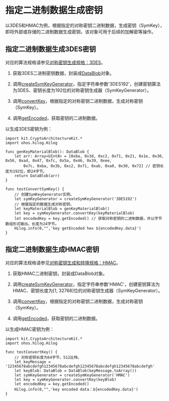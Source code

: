 # 指定二进制数据生成密钥

以3DES和HMAC为例，根据指定的对称密钥二进制数据，生成密钥（SymKey），即将外部或存储的二进制数据生成密钥，该对象可用于后续的加解密等操作。

## 指定二进制数据生成3DES密钥

对应的算法规格请参见[对称密钥生成规格：3DES](./cj-crypto-sym-key-generation-conversion-spec.md#3des)。

1. 获取3DES二进制密钥数据，封装成[DataBlob](../../../../API_Reference/source_zh_cn/CryptoArchitectureKit/cj-apis-crypto.md#struct-datablob)对象。

2. 调用[createSymKeyGenerator](../../../../API_Reference/source_zh_cn/CryptoArchitectureKit/cj-apis-crypto.md#func-createsymkeygeneratorstring)，指定字符串参数'3DES192'，创建密钥算法为3DES、密钥长度为192位的对称密钥生成器（SymKeyGenerator）。

3. 调用[convertKey](../../../../API_Reference/source_zh_cn/CryptoArchitectureKit/cj-apis-crypto.md#func-convertkeydatablob)，根据指定的对称密钥二进制数据，生成对称密钥（SymKey）。

4. 调用[getEncoded](../../../../API_Reference/source_zh_cn/CryptoArchitectureKit/cj-apis-crypto.md#func-getencoded)，获取密钥的二进制数据。

以生成3DES密钥为例：

<!-- compile -->

```cangjie
import kit.CryptoArchitectureKit.*
import ohos.hilog.Hilog

func genKeyMaterialBlob(): DataBlob {
    let arr: Array<UInt8> = [0xba, 0x3d, 0xc2, 0x71, 0x21, 0x1e, 0x30, 0x56, 0xad, 0x47, 0xfc, 0x5a, 0x46, 0x39, 0xee,
        0x7c, 0xba, 0x3b, 0xc2, 0x71, 0xab, 0xa0, 0x30, 0x72] // 密钥长度为192位，即24字节。
    return DataBlob(arr)
}

func testConvertSymKey() {
    // 创建SymKeyGenerator实例。
    let symKeyGenerator = createSymKeyGenerator('3DES192')
    // 根据指定的数据生成对称密钥。
    let keyMaterialBlob = genKeyMaterialBlob()
    let key = symKeyGenerator.convertKey(keyMaterialBlob)
    let encodedKey = key.getEncoded() // 获取对称密钥的二进制数据，并以字节数组形式输出。长度为24字节。
    Hilog.info(0,"",'key getEncoded hex ${encodedKey.data}')
}
```

## 指定二进制数据生成HMAC密钥

对应的算法规格请参见[对称密钥生成和转换规格：HMAC](./cj-crypto-sym-key-generation-conversion-spec.md#hmac)。

1. 获取HMAC二进制密钥，封装成DataBlob对象。

2. 调用[createSymKeyGenerator](../../../../API_Reference/source_zh_cn/CryptoArchitectureKit/cj-apis-crypto.md#func-createsymkeygeneratorstring)，指定字符串参数'HMAC'，创建密钥算法为HMAC、密钥长度为[1, 32768]位的对称密钥生成器（SymKeyGenerator）。

3. 调用[convertKey](../../../../API_Reference/source_zh_cn/CryptoArchitectureKit/cj-apis-crypto.md#func-convertkeydatablob)，根据指定的对称密钥二进制数据，生成对称密钥（SymKey）。

4. 调用[getEncoded](../../../../API_Reference/source_zh_cn/CryptoArchitectureKit/cj-apis-crypto.md#func-getencoded)，获取密钥的二进制数据。

以生成HMAC密钥为例：

<!-- compile -->

```cangjie
import kit.CryptoArchitectureKit.*
import ohos.hilog.Hilog

func testConvertKey() {
    // 对称密钥长度为64字节，512比特。
    let keyMessage = '12345678abcdefgh12345678abcdefgh12345678abcdefgh12345678abcdefgh'
    let keyBlob: DataBlob = DataBlob(keyMessage.toArray())
    let symKeyGenerator = createSymKeyGenerator('HMAC')
    let key = symKeyGenerator.convertKey(keyBlob)
    let encodedKey = key.getEncoded()
    Hilog.info(0,"",'key encoded data：${encodedKey.data}')
}
```
